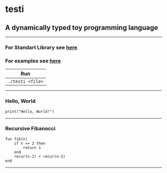 # testi

## A dynamically typed toy programming language

---

### For Standart Library see [here](src/stdlib/)

### For examples see [here](examples)

| Run              |
|------------------|
| `./testi <file>` |

---

### Hello, World

```testi
print("Hello, World!") 
```

---

### Recursive Fibanocci

```testi
fun fib(n)
    if n <= 2 then
        return 1
    end
    recur(n-1) + recur(n-2)
end
```

---
